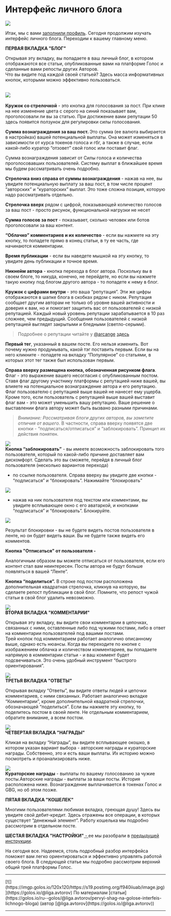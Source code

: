 <h1>Интерфейс личного блога</h1>

<p><img src="https://imgp.golos.io/0x0/https://s19.postimg.org/exmk5rdub/image.jpg" /></p>
<p>Итак, мы с вами <a href="/1-introduction/zapolnenie-profilya.md">заполнили профиль</a>. Сегодня продолжим изучать интерфейс личного блога. Переходим к вашему главному меню.</p>
<p><strong>ПЕРВАЯ ВКЛАДКА &quot;БЛОГ&quot;</strong></p>
<p>Открывая эту вкладку, вы попадаете в ваш личный блог, в котором отображаются все статьи, опубликованные вами на платформе Голос и сделанные вами репосты других Авторов.<br />
Что вы видите под каждой своей статьей? Здесь масса информативных кнопок, которыми можно эффективно пользоваться.</p>
<p><br />
<img src="https://imgp.golos.io/0x0/https://s19.postimg.org/428g8q3mb/image.jpg" /><br />
<br />
<strong>Кружок со стрелочкой</strong> - это кнопка для голосования за пост. При клике на нее изменение цвета с серого на синий показывает вам, проголосовали ли вы за статью. При достижение вами репутации 50 здесь появится ползунок для регулировки силы голосования.</p>
<p><strong>Сумма вознаграждения за ваш пост. </strong>Это сумма (ее валюта выбирается в настройках) вашей потенциальной выплаты. Она может изменяться в зависимости от курса токенов голоса и гбг, а также в случае, если какой-либо куратор “отзовет” свой голос или поставит флаг. </p>
<p>Сумма вознаграждения зависит от Силы голоса и количества проголосовавших пользователей. Систему выплат в ближайшее время мы будем рассматривать очень подробно.</p>
<p><strong>Стрелочка вниз справа от суммы вознаграждения</strong> - нажав на нее, вы увидите потенциальную выплату за ваш пост, в том числе процент “авторских” и “кураторских” выплат. Это тоже сложна позиция, которую надо рассматривать отдельно.</p>
<p><strong>Стрелочка вверх</strong> рядом с цифрой, показывающей количество голосов за ваш пост - просто рисунок, функциональной нагрузки не несет</p>
<p><strong>Сумма голосов за пост</strong> - показывает, сколько человек или ботов проголосовали за ваш контент.</p>
<p><strong>“Облачко” комментариев и их количество</strong> - если вы нажмете на эту кнопку, то попадете прямо в конец статьи, в ту ее часть, где начинаются комментарии.</p>
<p><strong>Время публикации</strong> - если вы наведете мышкой на эту кнопку, то увидите день публикации и точное время.</p>
<p><strong>Никнейм автора</strong> - кнопка перехода в блог автора. Поскольку вы в своем блоге, то никуда, конечно, не перейдете, но если вы нажмете такую кнопку под блогом другого автора - то попадете к нему в блог.</p>
<p><strong>Кружок с цифрами внутри</strong> - это ваша “репутация”. Эти же цифры отображаются в шапке блога в скобках рядом с ником. Репутация сообщает другим авторам не только об уровне вашей активности и доверия к вам, но и помогает защитить вас от пользователей с низкой репутацией. Каждый новый уровень репутации зарабатывается в 10 раз сложнее, чем предыдущий. Сообщения пользователей с низкой репутацией выглядят закрытыми и бледными (светло-серыми). </p>
<blockquote>Подробнее о репутации читайте у <a href="https://golos.io/@arcange">@arcange</a> <a href="https://golos.io/ru--golos/@arcange/chto-takoe-reputaciya-na-golose-i-kak-ona-rabotaet">здесь</a></blockquote>
<p><strong>Первый тег</strong>, указанный в вашем посте. Его нельзя изменить. Вот почему нужно продумывать, какой тэг поставить первым. Если вы на него кликните - попадете на вкладку “Популярное” со статьями, в которых этот тег также был использован первым.</p>
<p><strong>Справа вверху размещена кнопка, обозначенная рисунком флага</strong>. Флаг - это выражение вашего несогласия с опубликованным постом. Ставя флаг другому участнику платформы с репутацией ниже вашей, вы влияете на потенциальное вознаграждение автора и его репутацию. Флаг пользователю с репутацией выше вашей не нанесет ему ущерба. Кроме того, если пользователь с репутацией выше вашей выставит флаг вам - это может уменьшить вашу репутацию. Ваше решение о выставлении флага автору может быть вызвано разными причинами.</p>
<blockquote><em>Внимание: Рассматривая блоги других авторов, вы заметите отличия от вашего. </em>В частности, справа вверху появятся две кнопки - “подписаться/отписаться” и “заблокировать”. Принцип их действия понятен.</blockquote>
<p><img src="https://imgp.golos.io/0x0/https://s19.postimg.org/xeyu8mtw3/image.png" /><br />
<strong>Кнопка “заблокировать”</strong> - вы имеете возможность заблокировать того пользователя, который по какой-либо причине доставляет вам дискомфорт. Сделать это вы сможете, перейдя в личный блог пользователя (несколько вариантов перехода)</p>
<ul>
  <li>по ссылке пользователя. Справа вверху вы увидите  две кнопки - “подписаться” и “блокировать”. Нажимайте “блокировать”</li>
</ul>
<p><img src="https://imgp.golos.io/0x0/https://s19.postimg.org/41l0sn3rn/image.png" /></p>
<ul>
  <li>нажав на ник пользователя под текстом или комментами, вы увидите всплывающее окно с его аватаркой, и кнопками “подписаться” и “блокировать”. Блокируйте.</li>
</ul>
<p><img src="https://imgp.golos.io/0x0/https://s19.postimg.org/pcikwwlw3/image.png" /></p>
<p>Результат блокировки - вы не будете видеть постов пользователя в ленте, но он будет видеть ваши. Вы не будете также видеть его комментов. </p>
<p><strong>Кнопка &quot;Отписаться&quot; от пользователя - </strong></p>
<p>Аналогичным образом вы можете отписаться от пользователя, если его контент стал вам неинтересен. Посты автора не будут больше появляться в вашей “Ленте”.</p>
<p><strong>Кнопка “поделиться”.</strong> В строке под постом расположена дополнительная квадратная стрелочка, кликнув на которую, вы сделаете репост публикации в свой блог. Помните, что репост чужой статьи в свой блог удалить невозможно. </p>
<p><img src="https://imgp.golos.io/0x0/https://s19.postimg.org/ppxej640j/image.png" /><br />
<strong>ВТОРАЯ ВКЛАДКА &quot;КОММЕНТАРИИ&quot;</strong></p>
<p>Открывая эту вкладку, вы видите  свои комментарии в цепочках, связанных с ними, оставленные либо под чужими постами, либо в ответ на комментарии пользователей под вашими постами.<br />
Трей кнопок под комментарием работает аналогично описанному выше, однако есть нюансы. Когда вы переходите по кнопке с изображением облачка и количеством комментариев, вы попадаете напрямую в комментарии статьи - и ваш коммент будет подсвечиваться. Это очень удобный инструмент “быстрого ориентирования”. </p>
<p><img src="https://imgp.golos.io/0x0/https://s19.postimg.org/av8t4zufn/image.png" /><br />
<strong>ТРЕТЬЯ ВКЛАДКА &quot;ОТВЕТЫ&quot;</strong></p>
<p>Открывая вкладку “Ответы”, вы видите ответы людей и цепочки комментариев, с ними связанных. Работает аналогично вкладке “Комментарии”, кроме дополнительной квадратной стрелочки, обозначающей “поделиться”. Если вы нажмете эту кнопку, то поделитесь постом в своей ленте. Не отдельным комментарием, обратите внимание, а всем постом.</p>
<p><img src="https://imgp.golos.io/0x0/https://s19.postimg.org/705f2fb9v/image.png" /><br />
<strong>ЧЕТВЕРТАЯ ВКЛАДКА &quot;НАГРАДЫ&quot;</strong></p>
<p>Кликая на вкладку “Награды”, вы видите всплывающее окошко, в котором указан вариант выбора - авторские награды и кураторские награды. Собственно, это и есть ваши выплаты. Их историю можно посмотреть и проанализировать ниже.</p>
<p><img src="https://imgp.golos.io/0x0/https://s19.postimg.org/ra2qhkcer/image.png" /><br />
<strong>Кураторские награды</strong> - выплаты по вашему голосованию за чужие посты.Авторские награды - выплаты за ваши посты. История расположена ниже. Вознаграждение выплачивается в токенах Голос и GBG, но об этом позже.</p>
<p><strong>ПЯТАЯ ВКЛАДКА &quot;КОШЕЛЕК&quot;</strong></p>
<p>Многими пользователями любимая вкладка, греющая душу! Здесь вы увидите свой дебит-кредит. Здесь отражены все операции, в которых существует “денежный элемент”. Работу кошелька мы подробно рассмотрим в отдельном посте.</p>
<p><strong>ШЕСТАЯ ВКЛАДКА &quot;НАСТРОЙКИ&quot;</strong><a href="https://s19.postimg.org/pcikwwlw3/image.png" rel="noopener"> - </a>ее мы разобрали в <a href="https://golos.io/ru--golos/@liga.avtorov/pervyi-shag-na-golose-interfeis-lichnogo-bloga">предыдущей инструкции</a>.<br />
</p>
<p>На сегодня все. Надеемся, столь подробный разбор интерфейса поможет вам легко ориентироваться и эффективно управлять работой своего блога. В следующей статье мы подробно рассмотрим верхний общий трей платформы Голос.<br />
</p>
<hr>[![](https://imgp.golos.io/120x120/https://s19.postimg.org/f940iiuab/image.jpg)](https://golos.io/@liga.avtorov) 
По материалам [статьи](https://golos.io/ru--golos/@liga.avtorov/pervyi-shag-na-golose-interfeis-lichnogo-bloga) (автор [@liga.avtorov](https://golos.io/@liga.avtorov))
<hr>

